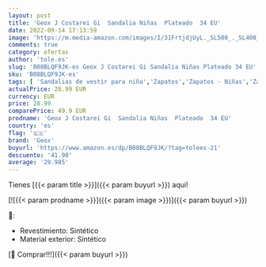 ```yaml
---
layout: post
title: 'Geox J Costarei Gi  Sandalia Niñas  Plateado  34 EU'
date: 2022-09-14 17:13:59
image: 'https://m.media-amazon.com/images/I/31FrtjdjUyL._SL500_._SL400_.jpg'
comments: true
category: ofertas
author: 'tole.es'
slug: 'B08BLQF9JK-es Geox J Costarei Gi Sandalia Niñas Plateado 34 EU'
sku: 'B08BLQF9JK-es'
tags: [ 'Sandalias de vestir para niña','Zapatos','Zapatos - Niñas','Zapatos y complementos','geox','sandalia','🇪🇸', ]
actualPrice: 28.99 EUR
currency: EUR
price: 28.99
comparePrice: 49.9 EUR
prodname: 'Geox J Costarei Gi  Sandalia Niñas  Plateado  34 EU'
country: 'es'
flag: '🇪🇸'
brand: 'Geox'
buyurl: 'https://www.amazon.es/dp/B08BLQF9JK/?tag=tolees-21'
descuento: '41.90'
average: '29.985'
---
```


Tienes [{{< param title >}}]({{< param buyurl >}}) aqui!

[![{{< param prodname >}}]({{< param image >}})]({{< param buyurl >}})

🔎:

- Revestimiento: Sintético
- Material exterior: Sintético

[🛒 Comprar!!!]({{< param buyurl >}})
